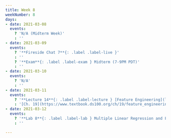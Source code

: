 ```yaml
---
title: Week 8
weekNumber: 8
days:
- date: 2021-03-08
  events:
    ? 'N/A (Midterm Week)'
    : ''
- date: 2021-03-09
  events:
    ? '**Fireside Chat 7**{: .label .label-live }'
    : ''
    ? '**Exam**{: .label .label-exam } Midterm (7-9PM PDT)'
    : ''
- date: 2021-03-10
  events:
    ? 'N/A'
    : ''
- date: 2021-03-11
  events:
    ? '**Lecture 14**{: .label .label-lecture } [Feature Engineering](lecture/lec14)'
    : '[Ch. 19](https://www.textbook.ds100.org/ch/19/feature_engineering.html)'
- date: 2021-03-12
  events:
    ? '**Lab 8**{: .label .label-lab } Multiple Linear Regression and Feature Engineering (due Mar 18)'
    : ''

---
```


